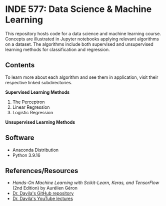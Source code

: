 # INDE 577: Data Science & Machine Learning

This repository hosts code for a data science and machine learning course. Concepts are illustrated in Jupyter notebooks applying relevant algorithms on a dataset. The algorithms include both supervised and unsupervised learning methods for classification and regression.

## Contents

To learn more about each algorithm and see them in application, visit their respective linked subdirectories.

__**Supervised Learning Methods**__
1. The Perceptron
2. Linear Regression
3. Logistic Regression


__**Unsupervised Learning Methods**__


## Software

* Anaconda Distribution
* Python 3.9.16

## References/Resources
* *Hands-On Machine Learning with Scikit-Learn, Keras, and TensorFlow* (2nd Edition) by Aurélien Géron
* [Dr. Davila's GitHub repository](https://github.com/RandyRDavila/Data_Science_and_Machine_Learning_Spring_2022)
* [Dr. Davila's YouTube lectures](https://youtube.com/playlist?list=PLiUo37D6MN3Fc-lICEHyR46VfwynkIRrf)
